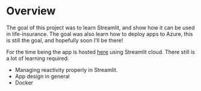 # Overview 

The goal of this project was to learn Streamlit, and show how it can be used in life-insurance. The goal was also learn how to deploy apps to Azure, this is still the goal, and hopefully soon I'll be there! 

For the time being the app is hosted [here](https://andreasslattelid-streamlit-spouse-pension-spouse-app-4ptl96.streamlit.app/) using Streamlit cloud. There still is a lot of learning required: 

* Managing reactivity properly in Streamlit. 
* App design in general
* Docker


